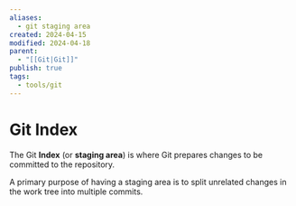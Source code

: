 ```yaml
---
aliases:
  - git staging area
created: 2024-04-15
modified: 2024-04-18
parent:
  - "[[Git|Git]]"
publish: true
tags:
  - tools/git
---
```

# Git Index
The Git **Index** (or **staging area**) is where Git prepares changes to be committed to the repository.

A primary purpose of having a staging area is to split unrelated changes in the work tree into multiple commits.